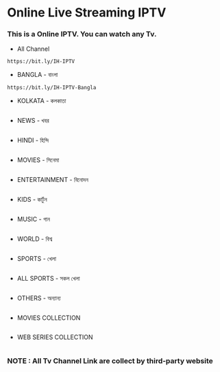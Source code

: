 # Online Live Streaming IPTV

### This is a Online IPTV. You can watch any Tv.

- All Channel

```bash
https://bit.ly/IH-IPTV
```

- BANGLA - বাংলা

```bash
https://bit.ly/IH-IPTV-Bangla
```

- KOLKATA - কলকাতা

```bash

```

- NEWS - খবর

```bash

```

- HINDI - হিন্দি

```bash

```

- MOVIES - সিনেমা

```bash

```

- ENTERTAINMENT - বিনোদন

```bash

```

- KIDS - কার্টুন

```bash

```

- MUSIC - গান

```bash

```

- WORLD - বিশ্ব

```bash

```

- SPORTS - খেলা

```bash

```

- ALL SPORTS - সকল খেলা

```bash

```

- OTHERS - অন্যান্য

```bash

```

- MOVIES COLLECTION

```bash

```

- WEB SERIES COLLECTION

```bash

```

### <strong>NOTE :</strong> All Tv Channel Link are collect by third-party website
